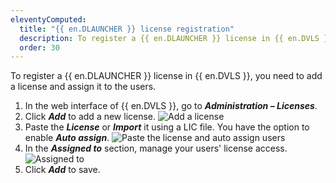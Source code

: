 ```yaml
---
eleventyComputed:
  title: "{{ en.DLAUNCHER }} license registration"
  description: To register a {{ en.DLAUNCHER }} license in {{ en.DVLS }}, you need to add a license and assign it to the users.
  order: 30
---
```

To register a {{ en.DLAUNCHER }} license in {{ en.DVLS }}, you need to add a license and assign it to the users.

1. In the web interface of {{ en.DVLS }}, go to ***Administration – Licenses***.
1. Click ***Add*** to add a new license.
![Add a license](https://cdnweb.devolutions.net/docs/DVLS2009_2024_1.png)
1. Paste the ***License*** or ***Import*** it using a LIC file. You have the option to enable ***Auto assign***.
![Paste the license and auto assign users](https://cdnweb.devolutions.net/docs/DVLS2010_2024_1.png)
1. In the ***Assigned to*** section, manage your users' license access.
![Assigned to](https://cdnweb.devolutions.net/docs/DVLS2011_2024_1.png)
1. Click ***Add*** to save.
